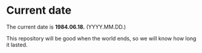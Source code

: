# Current date

The current date is **1984.06.18.** (YYYY.MM.DD.)

This repository will be good when the world ends, so we will know how long it lasted.